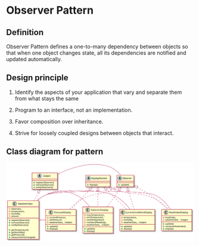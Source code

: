 # Observer Pattern

## Definition

Observer Pattern defines a one-to-many dependency between objects so that when one object changes state, all its dependencies are notified and updated automatically.

## Design principle

1. Identify the aspects of your application that vary and separate them from what stays the same

2. Program to an interface, not an implementation.

3. Favor composition over inheritance.

4. Strive for loosely coupled designs between objects that interact.

## Class diagram for pattern

![Alt text](./observer.svg)

